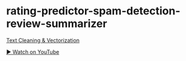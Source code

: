 # rating-predictor-spam-detection-review-summarizer

[Text Cleaning & Vectorization](walkthrough_videos/text_cleaning_walkthrough.mp4)

[▶️ Watch on YouTube](https://www.youtube.com/watch?v=LzMnsfqjzkA)




